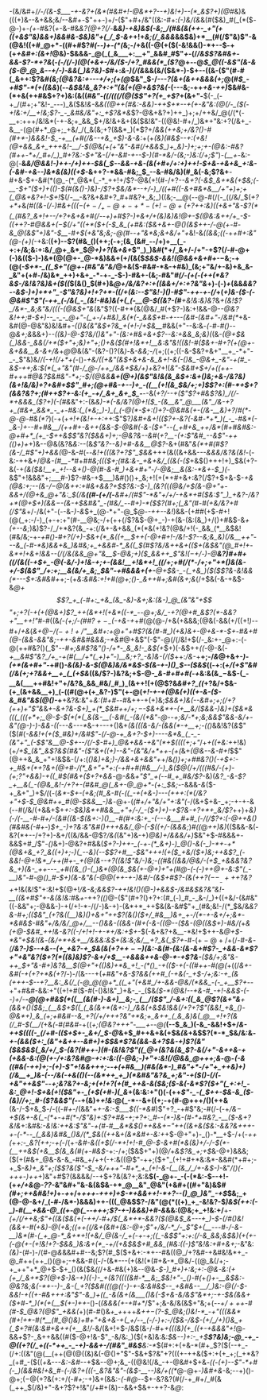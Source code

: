 -(&/&#+/_/-/(&-$___-+-&?+(&*(#&#+!-@&*+?--+)&!+)--(*_&$?+)(@_#&)&(((+)&--&+&&;&/--&#_+-_$"++-)+/-($"+#+/&"((&:-#+:_(-)&/(&_&(#($&)_#(_(*($-@-)+_-(+_-#&?(_+_-&-#&*&?(@+?(/-*__&*&)-+&)&$(-&;_/(#&(&(++-_+"(+((+&$"&)&&+)&&_#&-_$&)&"+(_/_$-&+*+!+*&;(/_&&*_&_&&$&)+*__(#(/$"&)$"-&(@&!((+#_@+*-((#+#$?_#(--)+-(*(_&;-/+&((-@(+($(-&!&&()-*+--$-+(+_+&#+:(&+!_@&)-$&&&-_@(_(_&___+:__+"_&&#_#$"_+_-(/_/&$$?&#&+-&&-$?-*+?&_(-_(-/(/-)(@(+&+-/&/($-/+?_#&&(*_($?_@+--@_$_@((-&$"(&-&($-@_@_&--+/-)-&&(_)&?&)-$_#+:_&-)(/(&_&&(&/($&*-)-$+--((&-($"(#-#(_&++:$?&#_$($&;(@&?&:+---+/+;(+(@_$&"_$-/_---$?($&+(&++&&&(+;_@(#_$_-+#$"-*(+((&&_)(--_&$&!&_&?+:+"(&(+(@+&$?&(-_(---&;-++_+&-++)_$&#&-(*+&(++#&$+?+)&:(&((_#&"-((/($($(/(@($$"+?(+_+$?_+(&+"-__$(-_(-+_/(#+;+"&!-_---)_&($&!_&-_&_&((@++(#&:-&&)-++$+*--+(+-&"&:(@(/-_($(-+!&:+/__+!&;$?-_-_&#&/&"+:_+$?&*&_$?-@&+&?+)++_)+;+/++&/_@(/(*(-__+:+++/&!&*(-+-&;+_&&_$+/&!&+&+(&($&!&"-((@&!-#+/_)&*+"&:+?(/&+_-&__-(@(#+*_@+;_+&/_/(_&(&;+?(&&*_)(*$?+/___&&(+$+$&;+/&?()-#(#+*-)&&&!-$_-+__(+#(/&--+&_+$_)-&_-&:_+(+_(&)(#&$--+:(+&!(@+&&_&+_+++&!-__/-$(@_&_(+(+"&"-*&#(/+&&$_)+_&)-)+;+;+-(@&:-#&?(#++-*+/_#+/_)_#+?&:-$+"&-(/+-&#-+-*-$-)(#-*&/-(&;-)&:(/+;$"_)-_(__+-_&:-@(-__&*&/_@_&&!_-_)++-/+)++-$&(_$--&&_-+&-(&(+#+/+:+)+_+!-$+&-+&+&_+:&-(-&#-+&--)&*&(&)((+$-*&++?-*&&-#&;_$_--&-#&/&)(#_&(-&;$?&+__-#+&-$+-&#(*(@_-(*_@&*(_-*_++!+/$?-@&(+!(#-/+?_--&+?(-&$_&+*&(+$&;(-__-$+"($+)+(()-$(#(&()-)&)-/$?+$&/&*--+/-)_/((+#((-&+#&*&__/+"+)+;+(_@&+&?+!-$+!_$(/-__-&?&+&#+?_#+#&?+_&;_)((&;-__@(--@-#(/(-_((/&/_$(_+?+*+_&*(#((_&-_(/-)_#&$+$((_$(-(+-/_+-@+-+*-(+!-@+(+?+$+:&)((+&+"&-$?(*(_(#&?_&+!+--/+?+&+&+#(/--+)+#$?-)+&+/+(&)&)&!_@+-_$(@&:&++/+_-$-((++?-#_@&&_$+(-$_$(/+"((+*($+(-$_&_(+#&:($&+&+-@()(&_$++-/-@(+-#-&_@(&$"+*_)&"-$__-#+$(+&"&;&;-@(#--+"&*&;&+&/+"+_&!-&_((&&;((-_+*+#+:&"(@-(+)(*-+&:(__(+)--$?(#&_()(++;(-+;(&_(&#_--/+)+__(_-+:+/&;&:+:&/_@+_&*_$_@+)+?(_&*+&+*$"_)_)&#(*+/_&+/-/+"-+$?(/-#-@+(-)&(($-)-)&*(@(@+-_@-*&)&&+(+/(&($_$&$-&&!(@&&+&+#+_-$-$&;-+(@(_-$+*-_((_$+"(@+-(#&"&"&/_@+&($-#&#-*&-+#&)_(&;+"&/+-&)+&_&-_&"+(+#-/&)&*_++)+&+_-*-+-_-$-)-#&+-(&;-#&"_#(/-(+(-(++(*&?&$-/&!&?&)&+($((_$(&()_$(#+)&*_@+/&/&?+:+((&&_+/+:+?&"&*+)-(-)_+_(&&_&&?--&$-)+)+*+"_-$"&?&)+!+?+*-((/+(&:--$"&!-)()-#$"_-_++_-_+-(/_+(_+)&-($-(-@&#$"$"(-++_(-/&(_-_(&!-#&)&(+(_(-__@-$((&?-(_#___+&!&:&)&?_&_+(*&!$?_/&*-_&;&"&/(((-(@&$+"&*_(&"$?((-#+*(&(@&/_#(+$?-)&:+!&&-@-*-@&?&!_++;_#-$+)--_-_-_@+"-(_+-/+#&)_&(*(-_&&$+*_#-+---(&#-(&#+"-/&#(*_+&-&#(@-@&"&)&!&#+_-(()&(&"&$+?&_+(+!-/+$&__#_&&(+"--&:&_-(-#-#()_--@_&+;&_&&+)-*-((&_)_-_@_-$?&/()&"+"-(&:+#&+&+$?--&:+&&_&;&)(*(&_-(@+$&(_)&&-_&&(/+*($+"+;&)+"+;()+&($(#+!&*+!__&:&"&!((&!-#($&+-#+?(+(@+-&+&*&__&-&+/&*_+_@_@&(&"-(&?-$()$?(&_)-_&_-&&;-/_(+;((+;((-&-$&?+&+"__+_-*+"-_-_$"&)&/_/(-+!(/+*+(_-()-*+_&/(_(_+_&"(&_$+&+&-&_&+!-&(-()&_-@&+_-&"-+(#_-&$-++;&:_$(*(_+"&"(#-/_@-/++_/&&+$&/+)+*&?+!(*&"-$&#+$+/+((_++-#+++#_@&?_$&#&"-*+;-$_/(@&&__&+(@+)(&$"&!&(&_&$+:&+()&;+&-/&?&)(&+!&/&)_+$?+$&#+$$"_#+;(@+#&-+--)+_-((__(+!(&_$&/+;+)_$$?+:(#-*+$+?(&&?&?+;(#++$?+-&:(+_-+/_&+_&+_$_-__-*-&(*+?_/--+($"$?+#&_$?&)_/(/-*+&&&_($?+)(-(#&*&"+:-(&_&)-*(-&/&?(@+!($_-(&__&"_@___(&"_/&-+?+_(#&+_&&*_-_+-#&:(_(*&;_)-)_(_(-@(*-$+:()+?-@&#&(+-(/&-__&)+?_/_#(*-@-@-#&$(*$?_)(-+(+*+!+(&!+-+:+*+:$"$?_)&#+&+!(($?+-&?(-&#-*+*_)(_-_-#&*(-_&-)+--#+#&__/(++#+-&++(&&-$-@&#(-&-($+"--(_+#+&_++/&*(#+#&#&:-@+#+*_(+_-$++&$$"&?($&*&*+)+;-@&?&--&_#(*+?__-(+:$"&#_--&$"-++(()+)+*+)&--@&(&?&*&:-*-(&_$"&?--&)+#-&&__@$?_-&+(#&"_&(*+#(#$?(&-/_#$"+)+&&(_@-&-#(--_&!+(((&?+?$"_$&&_+++(&((&+&&-*--&&&/&?&*_(&!_-(-&:-++&+/_@&-(#__-*_#+#_#&;((($+;(#&:&-_+&+&/_((&(-($_+&$()+++!+)_$&(+?-&(-+*(&($&!__+_+!--&+()-@(#-&-#_)+&+#+"-/-@&;__&(&:-*&+-$_)(*-&$"+!&&&"+;___#-)$?-#&-+$___)&#()()+_&;+!(+(*+#+&+:&?(/$?+$+&-$-*+&(@&:+;--(&-/_$-@($&++:+#&+&_&?+$$?&:-$-)_(&?(*(*(@&/+$(&-@+"+-&&+/(@+&_@+"&:_$(/&__((#-(+/_(_-__&#+/(#$"-*&"+/+/-+&*+#($&:$"_)_+&?-/&?+*(@+$+)(&&$-$-_(_&-+$&#&"_-(#&/_--#+)-*($$?(#+;(_&"(#-#(+&/&?+#(/$"&*+/-/&(+"-(_-_-&-_)-&_$+_(@-*+"-@_$_@--++--&!_)&&-(+#_#_(+$-#+!(@(_+:-/-)_(+-+:+"(#-__@&;-/+(++(/$?&$-@+_-)-+(&-(&:(&_)+/()+#&$-&_+(+--&;_)&)$?-/_/+*&?(&_-+:(/&+-&+&&_(*(*&(+!&?(@&/+!(-_&&_(*__&$&!(#&/&;-+-*+#()-#+?(/+)-$&+(*_&((+__$+_+(-@+#+!-/&!_-$?--&;&_&)(/&__++"---&_(-#-*&)&&+&_)&#&;+_+&&#-*_&((_$(#$?&/&++&+(($+(&$&"(@_#+!+-&*+!+&+!&&--(/(/&(&&_@+"&__$-@&;+)($_&&++_$"&!($-$+/-)-@__&?_)_#+#+((/(&((-+_$+_-@(-&/-)+!&-+;+-(&&!__+!&*+!_((/+;+#(/(*-/+;+"+*()&(&-+/-$(&$"_/+:+;__&(&/+_&;_$&"-+_#&&&+(+-__@+$&-_-(_+&_)($($$?&-&!&&(*---$+:&#&#+*+;-(+*&:&#&:+!+#(@+;()-_&++*_#+;&#(&+;&_(/+$&(-&-+&$-&_@+$$?_+_(-#+:_+&_(&_-&)-&+;&:(&-)_@_(&"&"+$$"+;+?(-+*(+(@&*+)$?_++(&*+!(+&*((-*_--@+;&/_-+?(@+#_&$?(*-&&?+"__+$+!$"_#-#((&*_(-(+;_/-(_#_#$?+-_-($_-+&-_+*+#(@(@-/+&(+&&&;(@&(-&&(+/((+!_)-_-#+/_+&_(*&+_@_$-/(-+!+/$"__&#+:+*_@+"+#$?(&(#-#_)(+&)&+-@+&-*-$+_-#_&+#(@-(&&-&&"&;-++-&#&#&&&;-*&#_@+&$"(-$"-@(/(/&!+$(/-_&:+-_@+:-(-@(++#&?()(_$"-_-#+;&#$?&"()-/+*-_&_&!-_&$(+_$+)(-&$++_((-_@-&(_-+__&#$"&?_/+_-+(#(__/+*(_+)+"-)__&;+?_-&)&-(/($_++:_/&-_+__+;-/_&_@+&+-_)-(+*(&+#+"-_+#()_-&(&)-&-$(@&)&/&*&$-$(&-+-)()_$--($&$_((-+:(_+/(+$"&#(/&(+;+?&&+__+_(_(+$&_((&/$?-)&?&;+$-@-*_&-#+#+#(-+*&:&(&$_--$&$-(_-__&(___++#&!+"+/&?&_&&_#&/_#_)_(&++!(+(@$?&*&#+?_((*+?&/+$&-(+_(&+&&__+)_(-((#(@+(+_&?-)$"(+-@(*+!-+-*_+(@&(+)((+-&-($-&_#&"&$(@()-_+__+&?&:&"+_&:(#+#--_#&++-+(+)&;_$&&+)&(--&#+;+;(/+?(++)+"$"&_&*+_-&+?_&-$+)_+(*_$&#+$+/+;-$-$&+&*+-(+__&/($&_&_-)&)+(_$&*&(((_(((+*+;_@-$-$(*(*(_&(&-__(-&#(_-(&/(*&"-@--+;&/-*+;&;&&$"_&&-&/+-&"(@-)-)-&&*_-((---&---*_&-+---+()&+_(&(((&-&/-(&&(*-+__+;-(()_&&!&?(*&*$"($(#(*-&&!+(+(_$_#&)+/&#$"-_(/-@-+_&+?-$+)----&*&_(_-_-(&"+"_(-$$"&__@-$+*_--/(/-$-#+)_@&+&&-+&"(*+$((((+;+"_/+*+((+&:+*+!&)(+_/+$_(&"_&$?&$(#&"-($"&+((+)--&"-(&"&/+*++-(+(_&+_(@&--&-#+!_$$"(@++&_&_+"+!&$&-(/+:(*()&)+_&;_)-/&&+&+&&"+*+/&*()_)+;+#_#&?()(-+$+:-+_#&+(*+?&+(@+#-/(*_&+"+*+:(-+#+#(#&__/-)_&($_@(/+/(((#&/-(+)-(+;$?$"+&&)-+((___#_$(#&+($+?+&&*-@_-&_&_+"$"_+(--#_+_#&/$?-_&)(*&?_-&-$?_+__&(_-(@&_&!-/+?+-(#&#_@(_&+-@_@+*-(+:_$&;-*-&&&-*&*($-+_&+"_)+$_/(_(_-_(_&*-$+-(+&;(#_&-#(-((_-+(+&-)---(+++:(*(/&?+"+$-$_@&#++_#(@-$&&__-)&_-@+-(_(#+/+"&/+"+:&"(_-/(&+$+&-_+;-+-+-&(--#(/&/(+&&+$+_+:-$&)&*+#&&__+"+/-/_-($+)+)-+$?&-+?+*+_&/$?_++)+*&)(-_/(-__-#-#+/-(&#((&-_$(&+:-)()__-#(#+:&:+_-(---&___#+#_(-/(/$?+:_(-@++_&()(#&#&(-#+*-)_$+_-)+?&:&"&#()+++&&/_@-(-$((+/-(&&&;_)_#((_@_++)&)_(($&&-&(-&?(*+--/+?+)-&+/((&/&&-@$?_/&(_(&"+)&-+)_@&)+/&&&/+)_$&"+$-#&&&+-&&$+#_/$"_-()_&+)-@&?+#&&(*_$+?-)++-_(-+-(*_&+)-)_@()-&(-_)-*+-+*(@&+&_+?_&((+)+;-)(_--&)(--$$?+#__-$&"+++!(+($_+&/($+)&;+_+&$?_(-&&!-@+!&*_/++(#+-_+(@(&--+?((&!$"&/-)&;-((#&((&&/_@&/-(+$_+&&&?&?&_+)(&-_++---_+#((&_()-(_)&*(@(&_$_&(+-@+)+"_+(#_@-(-(-)++_@+-&:$"(_-__)&"-#-@()_#-$+)(_&-&"&(-@_@(_+$+$-+-)&#_/_-(_&$+#$?-(&(_++?($--__-++$+?&?+*+!&(&!$"+:&!+$(@+!_/&-&;&&$?-++!&!()(@-)+&&$-/&#&$&?&"&!-__((&+#$"+-&(&!&:_#&*+*-++?_(()_@-($"(#+?()+?+:(#_(-)_#_-_&-/_)+((+&/-(&#&"((-&&"+;-@&&-)-+(/+!-*-/(/-)&-+)-(&*+*_++$&(&-&#$"+_(#&;&!-/(*_$&/&*&?_&-#+;(_($&"_(+?&((__)&)()+&+"++$?(&()($+/_#&__)&+_+-/(*-+-&+/+;&*-*&#&$-#&"+/&/&/_@+/__--()&&-((&&-(#+(-&-((@--($&-(@((&$+)-#&/(*+_&___(+_@-$&#_++!&-&?((-/+!+!-+-*+/&:+$+-_$(-&+&?+&__-*&!+$++-&_@+$-*&"+$&!(&_-_(&/+*+&+__/&&&:&$+(&:&;&/__+?_&(_$?+_-#-$(+-@+/+$(/-#_-&_-*(__/&?-)_$--+&--(+_+&?-+_$&(&(+?+$+--)($&:-&(#-(&:(&-&+#$?-_+&&-&*$?+"+_&"&?($+?(*((&)&)$?-&+/+$__-+&&&++&-@-*-+$?&-__($&/+;&"&-++_$+"_&-#+)&?&__$(@+"+(()&)+*&_+!_-(*()_-+(($_-+$($-((#_++-_#(@(*+((/_&+*-*&#(-+(+?+*&(+?_/-)-/(&---+(*+#&"_+&-$?&&(++#_(-+&(-_+$-/+;&:-_+_(&(+++-$--+?__&:_&(/_(-@_@(@+*_((_+"(+&#_/+-&&-@&/(*&&_-(-_+__$?+*--+"+#&#-&&:+"((+!+#($-#(-()&!&"_)+&-_-_($&*($-*(@&!--+&-#_-+!-&&$-(-_-)+/_-__-@(@+#&$(*((__(&(#-)-&+)__&;-_(__/($$"_/-&+:((_&_@$?(&+"&___+(_&&+()($&;_(__&$+$((_(_&(&+*(&+:-)_/&&(+&$&!&&(/+?+?$"(&&!_+&_()-@&*+)_&_(+;+#&#--&_+?(/+/+++?&"+*&;+_&++_(_&_&)&(_@__+!+?(&(/_#-$(__/(*+&_(-#(#&#-_+((*+;(@&?+++"-___+--@(*__(--$_&_)(-&_-&&!+$+/_&-++$((((-_(/+#-(($+$+-_&+/_$-@_&+$_#++&+&(+$&_(&_+&$$?(*-*_$&/&:&*-+-(&&($+:_(&"+&++--&#+)+$_$&*$?&(&&-&+?_$&-+)$?(_&"($&$&$(_&/+/_$-(&?(#++-)(#-(&!&?$"((_@+(&?&(&_$?-&(/+"-&++&-+(+&&-&:(@(+-/+:&?&#_@_-+:+:&:((-@&;-)+"+:&!(/_@&&_@+++;&*-@-*(-&((#&(-_+_+)+;-(+)_-$"+!&&+++;--+(+#&__)(#&(&*-)_#&"+*-/+"+_++&)+)(/&__+_)&-(--/&(-+&(()(--(&*++_+_)(*&#&"&?&_+;&"-+($()-_(/(_-+&"++_&$"--+;&?&?+-&;+(+!+?(+(#_++&-&($&;($-&(-&*$?($+"(_+:+!_-&:_@+!-$_+&(+!($&"+-_(+$(_+#-)(_&*+(&:&:+"()(-(++*$"-_-(_$++-$&-&_($-(&)_/_/+;_#-($?&&$"(--*+(&)+_+!&:_@(_-*--&+((+;-+(#-@+++/()(++&__(&-/-$+&_$_-_/-((-_#+_-/(&&"+_+-&:-$___$((-*&#_)$"+?_-+#$"&;-#(/-(-+_/&$-$+$(&+-&(_-(*+-+#(*-/$"&)+:$?+#&-+;+?+:_#--(*-)&-(#-*+#&?_-__($-&+?&!&_+:&#&:-_&!&:++&:____$"&"-+(#-#__&*&$()+_+&&$+-$"++((&_+&($&:-&&?&+++-+-(-*--_(_&&)&#&_()&/(*_$&((++_&_+(&*&#+-&:+_+$-@+"+)-_()-*__+$-/+(-_++(_+*+:-_&?(++;-+(*-/(+_-&#-&((+$(/-*+!+!-#_@-$-&+#(*&(&)+/-/-$(*-(__++&$(+&__$(&_&(#(+-#&$-_+:-/+;($&$+"+)(@_/_+_&$?&_+;+$_&-@+)&&&;($(+(#&+_@&-&-&_-#&_+/++(-+:&((@$"-++;($+"_(+!+#+*&:&*-&&#(*+#+;-+_$-*&)+_&"+;($$?&($"-$_-&/+++"-#+*_+_(+!-&-(__(&_/_/+-&$-)-*&"_/()(*-+++-)+*+_+)&"+#$?(&&&&/--+$+?&(&?+;&:&__$(-_@+-_-(-(*&:-$--+!-(+_+/+&_@_-$?$?_-&"&#+"&-&(&$&-+*_@__&"_@&"(+&#+((#+"&)&$_#(#+;++&#&!+)_+_-+_+/+*+++-+++*_)+$-*+&&++!-*+?--()_@_)&"_-+$_$&;_+(@-@-&+/_(-#-/&*-)&&&)++-(((_@&$$?-/&"(@(*((+)_+_-&!&?-$_)&$(++:(-_)-#(__+&&-@_((+-@(_--+++;$?-+-)&&&)+#-&_&&:(@&;+_+!&:+/__+*-(+/(/+$+$&;$"+((&($&(+(-++/-#+/_$(_&*+*-&&?($(@&$_&---+_)-$_-(/_#()&!(&&+-#(+&)-@(+&;((+_+((/_&+(&#+(&:_-_@+;$"+/&/-*_/-_$"_$+(__---#-/-&-__)&*(#-(_+_@-*_&+*+!(+&/_@(&-/_+(-+-+;((_-&$$"+:+:(/-&_&&;&$&)(+(+-(-@(+-(+!&!+?_-_$&&_)&:&+(*_-+/(+&$&$+#_&&_(#&:((-)$"&!&:+*_#+&+;_-&"&:_(&)-_(#-)-/(#-@_&_&&#+#--&;$?(#_$($+&+:-*+--#&((@_/+?&#-+&#&!&*+_-@_#++(++_()(@+;-+&&-#((-/-(&*---(+(&!(*(#+&-*_@&/-((@_&(/+;-+_++"+*_@+$-$+_()(&($&_((_/+&-#&(+)&--@&*-$-)_#+)+:&;+:-@&-&:(+(+_/_&+*$?(@+$-)&-+)((-)-_+(&?((((&#-*__&;_$&!+"-_()-#(*+*()+-__&$&:-@&?&;&(-*+--)-_&-(_+?($&#(((@((-)_-+-&:&#&$--_+&#&--__/_)&:-@(/-$-&&!-+((+_-#&_+++:&"$"-&_)+((_-&(&+(&___()&(-$+_&-&/&_$"&*+;-+-$&(&&+_($+#-*_)(*(+(__$(+-)++-*()-(_(&&&(+-+#+*_/$"+;&-&/&(&$+"&;+(-*-$+/+++$-#(#-$_@&?(@$"_+&&(*+)(#-#()&*+_+*+++*&++$-($?-$_@&;()&!-*_-+"(((&&*(#+!+*-#(*__(#_@()&)+#+"+&+&-+(_+/--_(-/-)+:-/($&-_/&$-(+/_/+)()&_+(_$+?_#_(&:&#+&++(+__&!_/-*&/(&+!+$-/&$(&-/-#+*+(((_&_)(+_((*_+-+&&&"+!_@-&&_+_$?-_&++&&((#($-@+!&-$"_-&/&:_)($(+&)&:&:_$&--)+:-_+$__$?&)&;-@_-+_-@((+?(/_+((-*++_-_-+)-&&+-/(#&"_#&$__&:-*_$(#+:+(+&-*(#+_$?($(--+_-(/+:((&"(@(__(++(@(@((&)&(-@()+"$"-$&+$?&"+?(((+-++&($+:+(+_+;(_+*&?_(+#_-($((_$+$_&-_--&:-&_#--+$&--@+;&_-((@&!(/&_-+-@&#+$+&_-((-(+)--$"-*+#(-_)(&&#&!+&_#-(-/&?+(((-_&?&"&"-(&$-__--)&/+((*_@-@+-_)&#+&_-&;--+)()-@+;($-@(+$?&(+:+/(_-#+;_-+)&+(&&:-*(*-#_@--_$+-&?&?(#(/-+_#+/_#(&(_++_$(/&)+"-&+?$?+!&"(/+#+(&)--&&+$&+-++?-&_@_:
